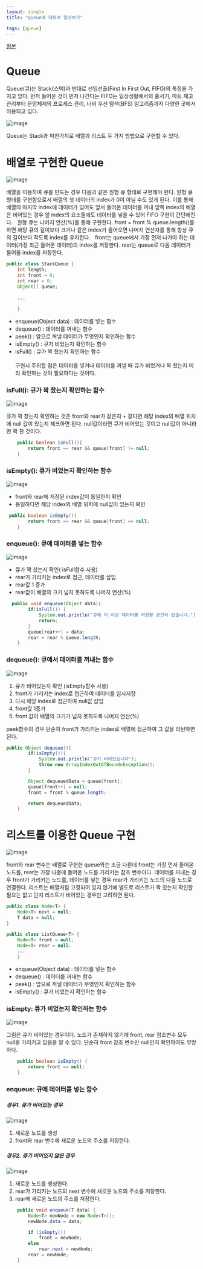 ```yaml
---
layout: single
title: "queue에 대하여 알아보기"

tags: [queue]
---
```

[원본](https://you88.tistory.com/30)

# Queue
Queue(큐)는 Stack(스택)과 반대로 선입선출(First In First Out, FIFO)의 특징을 가지고 있다. 먼저 들어온 것이 먼저 나간다는 FIFO는 일상생활에서의 줄서기, 마트 재고관리부터 운영체제의 프로세스 관리, 너비 우선 탐색(BFS) 알고리즘까지 다양한 곳에서 이용되고 있다.

![image](https://i.namu.wiki/i/v_WEEgvhQhtubNPw_bHPcYec_nxTgCRan6i8F-OQ43ElhGDL9u0aaN2iHaHuwx5ZpRMbluwCOi_xE5jlt-3zAhSoLf286QeTLrjUrT63D6e-Bz39PRLi802cNazzk88O5rmKeugXHHKjKWzG_A0Naw.webp)

Queue는 Stack과 마찬가지로 배열과 리스트 두 가지 방법으로 구현할 수 있다.

# 배열로 구현한 Queue

![image](https://img1.daumcdn.net/thumb/R1280x0/?scode=mtistory2&fname=https%3A%2F%2Fblog.kakaocdn.net%2Fdn%2FWaEgY%2FbtrGE24q2tC%2FTYVbBQS56z6BoBwgx74ri1%2Fimg.png)

배열을 이용하여 큐를 만드는 경우 다음과 같은 원형 큐 형태로 구현해야 한다. 원형 큐 형태를 구현함으로서 배열의 첫 데이터의 index가 0이 아닐 수도 있게 된다. 이를 통해 배열의 마지막 index에 데이터가 있어도 앞서 들어온 데이터를 꺼내 앞쪽 index의 배열은 비어있는 경우 앞 index의 요소들에도 데이터를 넣을 수 있어 FIFO 구현이 간단해진다.
 
원형 큐는 나머지 연산(%)를 통해 구현한다.
front = front % queue.length()를 하면 해당 큐의 길이보다 크거나 같은 index가 들어오면 나머지 연산자를 통해 항상 큐의 길이보다 작도록 index를 유지한다.
 
front는 queue에서 가장 먼저 나가야 하는 데이터(가장 최근 들어온 데이터)의 index를 저장한다.
rear는 queue로 다음 데이터가 들어올 index를 저장한다.


```java
public class StackQueue {
    int length;
    int front = 0;
    int rear = 0;
    Object[] queue;
    
    ...
    
    }
```

- enqueue(Object data) : 데이터를 넣는 함수
- dequeue() : 데이터를 꺼내는 함수
- peek() : 앞으로 꺼낼 데이터가 무엇인지 확인하는 함수
- isEmpty() : 큐가 비었는지 확인하는 함수
- isFull() : 큐가 꽉 찼는지 확인하는 함수</br>    
구현시 주의할 점은 데이터를 넣거나 데이터를 꺼낼 때 큐가 비었거나 꽉 찼는지 미리 확인하는 것이 필요하다는 것이다.

### isFull(): 큐가 꽉 찼는지 확인하는 함수

![image](https://img1.daumcdn.net/thumb/R1280x0/?scode=mtistory2&fname=https%3A%2F%2Fblog.kakaocdn.net%2Fdn%2FdOyCi8%2FbtrGF66mRwI%2F8NJRSEOsWYopnx1qa6lZh1%2Fimg.png)

큐가 꽉 찼는지 확인하는 것은 front와 rear가 같은지 + 같다면 해당 index의 배열 위치에 null 값이 있는지 체크하면 된다. null값이라면 큐가 비어있는 것이고 null값이 아니라면 꽉 찬 것이다.
```java
    public boolean isFull(){
        return front == rear && queue[front] != null;
    }
```

### isEmpty(): 큐가 비었는지 확인하는 함수

![image](https://img1.daumcdn.net/thumb/R1280x0/?scode=mtistory2&fname=https%3A%2F%2Fblog.kakaocdn.net%2Fdn%2FyiiuK%2FbtrGExDUdmO%2FvLl1rerBKU6zlE2uW2UwyK%2Fimg.png)
- front와 rear에 저장된 index값이 동일한지 확인
-  동일하다면 해당 index의 배열 위치에 null값이 있는지 확인
```java
 public boolean isEmpty(){
        return front == rear && queue[front] == null;
    }
```
### enqueue(): 큐에 데이터를 넣는 함수

![image](https://img1.daumcdn.net/thumb/R1280x0/?scode=mtistory2&fname=https%3A%2F%2Fblog.kakaocdn.net%2Fdn%2Fcrhiky%2FbtrGFKCtJPw%2FGFYkCQ2Xj385KTBcJbPb8k%2Fimg.png)
- 큐가 꽉 찼는지 확인( isFull함수 사용)
- rear가 가리키는 index로 접근, 데이터를 삽입
- rear값 1 증가
- rear값이 배열의 크기 넘지 못하도록 나머지 연산(%)

```java
  public void enqueue(Object data){
        if(isFull()) {
            System.out.println("큐에 더 이상 데이터를 저장할 공간이 없습니다.");
            return;
        }
        queue[rear++] = data;
        rear = rear % queue.length;
    }
```

### dequeue(): 큐에서 데이터를 꺼내는 함수
![image](https://img1.daumcdn.net/thumb/R1280x0/?scode=mtistory2&fname=https%3A%2F%2Fblog.kakaocdn.net%2Fdn%2FyyNB6%2FbtrGFJjg2ka%2FnlRHDgfKf4r1MEZ6zrqWQK%2Fimg.png)

1. 큐가 비어있는지 확인 (isEmpty함수 사용)
2. front가 가리키는 index로 접근하여 데이터를 임시저장 
3. 다시 해당 index로 접근하여 null값 삽입
4. front값 1증가
5. front 값이 배열의 크기가 넘지 못하도록 나머지 연산(%)

peek함수의 경우 단순히 front가 가리키는 index로 배열에 접근하여 그 값을 리턴하면 된다.

```java
public Object dequeue(){
        if(isEmpty()){
            System.out.println("큐가 비어있습니다");
            throw new ArrayIndexOutOfBoundsException();
        }

        Object dequeuedData = queue[front];
        queue[front++] = null;
        front = front % queue.length;

        return dequeuedData;
    }
```

# 리스트를 이용한 Queue 구현

![image](https://img1.daumcdn.net/thumb/R1280x0/?scode=mtistory2&fname=https%3A%2F%2Fblog.kakaocdn.net%2Fdn%2Fc3Ltaa%2FbtrGF6FfYsy%2FUeFk9GvrjbuGm1MoJH6xkK%2Fimg.png)    

front와 rear 변수는 배열로 구현한 queue와는 조금 다른데 front는 가장 먼저 들어온 노드를, rear는 가장 나중에 들어온 노드를 가리키는 참조 변수이다. 데이터를 꺼내는 경우 front가 가리키는 노드를, 데이터를 넣는 경우 rear가 가리키는 노드의 다음 노드로 연결한다.
리스트는 배열처럼 고정되어 있지 않기에 별도로 리스트가 꽉 찼는지 확인할 필요는 없고 단지 리스트가 비어있는 경우만 고려하면 된다.

```java
public class Node<T> {
    Node<T> next = null;
    T data = null;
}
```

```java
public class ListQueue<T> {
    Node<T> front = null;
    Node<T> rear = null;
    ...
    }
```

- enqueue(Object data) : 데이터를 넣는 함수
- dequeue() : 데이터를 꺼내는 함수
- peek() : 앞으로 꺼낼 데이터가 무엇인지 확인하는 함수
- isEmpty() : 큐가 비었는지 확인하는 함수


### isEmpty: 큐가 비었는지 확인하는 함수

![image](https://img1.daumcdn.net/thumb/R1280x0/?scode=mtistory2&fname=https%3A%2F%2Fblog.kakaocdn.net%2Fdn%2Fmu5iJ%2FbtrGIv5qx3b%2FZkhRLTujTsIkIHKO4FAvsK%2Fimg.png)

그림은 큐가 비어있는 경우이다. 노드가 존재하지 않기에 front, rear 참조변수 모두 null을 가리키고 있음을 알 수 있다. 단순히 front 참조 변수만 null인지 확인하여도 무방하다.


```java
    public boolean isEmpty() {
        return front == null;
    }
```

### enqueue: 큐에 데이터를 넣는 함수

##### 경우1. 큐가 비어있는 경우

![image](https://img1.daumcdn.net/thumb/R1280x0/?scode=mtistory2&fname=https%3A%2F%2Fblog.kakaocdn.net%2Fdn%2FsUorS%2FbtrGHl23FBS%2FQmKYTUI1c2gaQeSL6Kbvp0%2Fimg.png)

1. 새로운 노드를 생성
2. front와 rear 변수에 새로운 노드의 주소를 저장한다.    

    
##### 경우2. 큐가 비어있지 않은 경우

![image](https://img1.daumcdn.net/thumb/R1280x0/?scode=mtistory2&fname=https%3A%2F%2Fblog.kakaocdn.net%2Fdn%2F0NnPf%2FbtrGGx3I3kH%2FdjkeVQcFPSVjdVxwoDm4I1%2Fimg.png)

1. 새로운 노드를 생성한다.
2. rear가 가리키는 노드의 next 변수에 새로운 노드의 주소를 저장한다.
3. rear에 새로운 노드의 주소를 저장한다.

```java
    public void enqueue(T data) {
        Node<T> newNode = new Node<T>();
        newNode.data = data;

        if (isEmpty())
            front = newNode;
        else
            rear.next = newNode;
        rear = newNode;
    }
```




